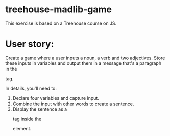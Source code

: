 # treehouse-madlib-game

This exercise is based on a Treehouse course on JS.

# User story:

Create a game where a user inputs a noun, a verb and two adjectives. Store these inputs in variables and output them in a message that's a paragraph in the <main> tag.
  
 In details, you'll need to:
 
 1. Declare four variables and capture input.
 2. Combine the input with other words to create a sentence.
 3. Display the sentence as a <p> tag inside the <main> element.
